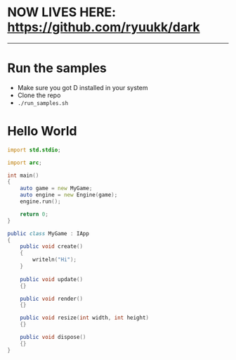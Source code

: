 # NOW LIVES HERE: https://github.com/ryuukk/dark

---

# Run the samples

- Make sure you got D installed in your system
- Clone  the repo
- ``./run_samples.sh``

# Hello World

```D
import std.stdio;

import arc;

int main()
{
    auto game = new MyGame;
    auto engine = new Engine(game);
    engine.run();

    return 0;
}

public class MyGame : IApp
{
    public void create()
    {
        writeln("Hi");
    }
    
    public void update()
    {}

    public void render()
    {}

    public void resize(int width, int height)
    {}

    public void dispose()
    {}
}

```
